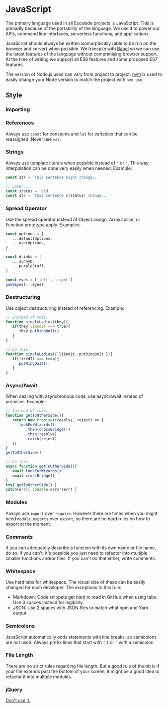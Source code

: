 # JavaScript

The primary language used in all Escalade projects is JavaScript. This is primarily because of the portability of the language. We use it to power our APIs, command line interfaces, serverless functions, and applications.

JavaScript should always be written isomorphically (able to be run on the browser and server) when possible. We transpile with [Babel](https://babeljs.io/) so we can use the latest features of the language without comprimising browser support. At the time of writing we support all ES6 features and some proposed ES7 features.

The version of Node.js used can vary from project to project. [nvm](https://github.com/creationix/nvm) is used to easily change your Node version to match the project with `nvm use`.

## Style

### Importing

### References

Always use `const` for constants and `let` for variables that can be reassigned. Never use `var`.

### Strings

Always use template literals when possible instead of `"` or `'`. This way interpolation can be done very easily when needed. Example:

```javascript
const str = `This sentence might change...`

// Later...
const status = `did`
const str = `This sentence ${status} change...`
```

### Spread Operator

Use the spread operator instead of Object.assign, Array.splice, or Function.prototype.apply. Examples:

```javascript
const options = {
   ...defaultOptions,
   ...userOptions,
}

const drinks = [
   ...sunnyD,
   ...purpleStuff,
]

const eyes = [`left`, `right`]
pokeEyes(...eyes)
```

### Destructuring

Use object destructuring instead of referencing. Example:

```javascript
// Instead of this:
function singleLadies(they){
   if(they.likedIt === true){
      they.putRingOnIt()
   }
}

// Do this:
function singleLadies({ likedIt, putRingOnIt }){
   if(likedIt === true){
      putRingOnIt()
   }
}
```

### Async/Await

When dealing with asynchronous code, use async/await instead of promises. Example:

```javascript
// Instead of this:
function getToOtherSide(){
   return new Promise((resolve, reject) => {
      lookForWizards()
         .then(crossBridge())
         .then(resolve)
         .catch(reject)
   })
}
getToOtherSide()

// Do this
async function getToOtherSide(){
   await lookForWizards()
   await crossBridge()
}
try{ getToOtherSide() }
catch(err){ console.error(err) }
```

### Modules

Always use `import` over `require`. However there are times when you might need `module.exports` over `export`, so there are no hard rules on how to export at the moment.

### Comments

If you can adequately describe a function with its own name or file name, do so. If you can't, it's possible you just need to refactor into multiple smaller functions and/or files. If you can't do that either, write comments.

### Whitespace

Use hard tabs for whitespace. The visual size of these can be easily changed for each developer. The exceptions to this rule:

- Markdown: Code snippets get hard to read in GitHub when using tabs. Use 3 spaces instead for legibility.
- JSON: Use 2 spaces with JSON files to match what npm and Yarn output.

### Semicolons

JavaScript automatically ends statements with line breaks, so semicolons are not used. Always prefix lines that start with `(` `[` or `` ` `` with a semicolon.

### File Length

There are no strict rules regarding file length. But a good rule of thumb is if your file extends past the bottom of your screen, it might be a good idea to refactor it into multiple modules.

### jQuery

[Don't use it.](https://github.com/nefe/You-Dont-Need-jQuery)